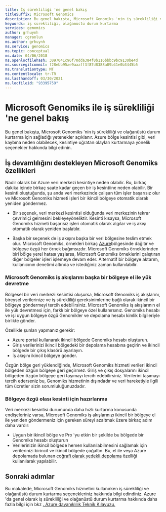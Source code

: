 ```yaml
---
title: İş sürekliliği 'ne genel bakış
titleSuffix: Microsoft Genomics
description: Bu genel bakışta, Microsoft Genomiks 'nin iş sürekliliği ve olağanüstü durum kurtarma için sağladığı yetenekler açıklanır.
keywords: iş sürekliliği, olağanüstü durum kurtarma
services: genomics
author: grhuynh
manager: cgronlun
ms.author: grhuynh
ms.service: genomics
ms.topic: conceptual
ms.date: 04/06/2018
ms.openlocfilehash: 3097041c96f70dda384f0b116bbbc9bc9130be4d
ms.sourcegitcommit: f28ebb95ae9aaaff3f87d8388a09b41e0b3445b5
ms.translationtype: MT
ms.contentlocale: tr-TR
ms.lasthandoff: 03/30/2021
ms.locfileid: "93395759"
---
```

# <a name="overview-of-business-continuity-with-microsoft-genomics"></a>Microsoft Genomiks ile iş sürekliliği 'ne genel bakış
Bu genel bakışta, Microsoft Genomiks 'nin iş sürekliliği ve olağanüstü durum kurtarma için sağladığı yetenekler açıklanır. Azure bölge kesintisi gibi, veri kaybına neden olabilecek, kesintiye uğratan olayları kurtarmaya yönelik seçenekler hakkında bilgi edinin. 


## <a name="microsoft-genomics-features-that-support-business-continuity"></a>İş devamlılığını destekleyen Microsoft Genomiks özellikleri 
Nadir olarak bir Azure veri merkezi kesintiye neden olabilir. Bu, birkaç dakika içinde birkaç saate kadar geçen bir iş kesintiine neden olabilir. Bir kesinti oluştuğunda, şu anda veri merkezinde çalışan tüm işler başarısız olur ve Microsoft Genomiks hizmeti işleri bir ikincil bölgeye otomatik olarak yeniden göndermez. 

* Bir seçenek, veri merkezi kesintisi olduğunda veri merkezinin tekrar çevrimiçi gelmesini bekleyeyöneliktir. Kesinti kısaysa, Microsoft Genomiks hizmeti başarısız işleri otomatik olarak algılar ve iş akışı otomatik olarak yeniden başlatılır.

* Başka bir seçenek de iş akışını başka bir veri bölgesine teslim etmek olur. Microsoft Genomiks, örnekleri birkaç [Azure](https://azure.microsoft.com/regions/services/)bölgesinde dağıtır ve bölgeye özgü her örnek bağımsızdır. Microsoft Genomiks örneklerinden biri bölge yerel hatası yaşlarsa, Microsoft Genomiks örneklerini çalıştıran diğer bölgeler işleri işlemeye devam eder. Alternatif bir bölgeye aktarım, kullanıcının denetimi altında ve istediğiniz zaman kullanılabilir.


### <a name="manually-failover-microsoft-genomics-workflows-to-another-region"></a>Microsoft Genomiks iş akışlarını başka bir bölgeye el ile yük devretme
Bölgesel bir veri merkezi kesintisi oluşursa, Microsoft Genomiks iş akışlarını, bireysel verilerinize ve iş sürekliliği gereksinimlerine bağlı olarak ikincil bir bölgeye göndermeyi tercih edebilirsiniz. Microsoft Genomiks iş akışlarının el ile yük devretmesi için, farklı bir bölgeye özel kullanırsınız. Genomiks hesabı ve işi uygun bölgeye özgü Genomikler ve depolama hesabı kimlik bilgileriyle birlikte gönder.

Özellikle şunları yapmanız gerekir:
* Azure portal kullanarak ikincil bölgede Genomiks hesabı oluşturun. 
* Giriş verilerinizi ikincil bölgedeki bir depolama hesabına geçirin ve ikincil bölgede bir çıkış klasörü ayarlayın.
* İş akışını ikincil bölgeye gönder.

Özgün bölge geri yüklendiğinde, Microsoft Genomiks hizmeti verileri ikincil bölgeden özgün bölgeye geri geçirmez. Giriş ve çıkış dosyalarını ikincil bölgeden özgün bölgeye geri taşımayı tercih edebilirsiniz.  Verilerini taşımayı tercih ederseniz bu, Genomiks hizmetinin dışındadır ve veri hareketiyle ilgili tüm ücretler sizin sorumluluğunuzdadır. 

### <a name="preparing-for-a-possible-region-specific-outage"></a>Bölgeye özgü olası kesinti için hazırlanma
Veri merkezi kesintisi durumunda daha hızlı kurtarma konusunda endişeleriniz varsa, Microsoft Genomiks iş akışlarınızı ikincil bir bölgeye el ile yeniden göndermeniz için gereken süreyi azaltmak üzere birkaç adım daha vardır:

* Uygun bir ikincil bölge ve Pro 'yu etkin bir şekilde bu bölgede bir Genomiks hesabı oluşturun
* Verilerinizin ikincil bölgede hemen kullanılabilmesini sağlamak için verilerinizi birincil ve ikincil bölgede çoğaltın. Bu, el ile veya Azure depolamada bulunan [coğrafi olarak yedekli depolama](../storage/common/storage-redundancy.md) özelliği kullanılarak yapılabilir. 

## <a name="next-steps"></a>Sonraki adımlar
Bu makalede, Microsoft Genomiks hizmetini kullanırken iş sürekliliği ve olağanüstü durum kurtarma seçenekleriniz hakkında bilgi edindiniz. Azure 'da genel olarak iş sürekliliği ve olağanüstü durum kurtarma hakkında daha fazla bilgi için bkz [. Azure dayanıklılık Teknik Kılavuzu.](/azure/architecture/resiliency/recovery-loss-azure-region)